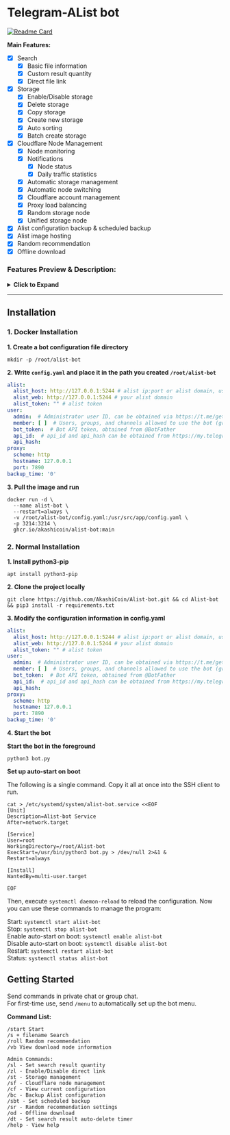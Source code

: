 # Telegram-AList bot

[![Readme Card](https://github-readme-stats.vercel.app/api/pin/?username=alist-org&repo=alist)](https://github.com/alist-org/alist)

**Main Features:**

- [x] Search
    - [x] Basic file information
    - [x] Custom result quantity
    - [x] Direct file link
- [x] Storage
    - [x] Enable/Disable storage
    - [x] Delete storage
    - [x] Copy storage
    - [x] Create new storage
    - [x] Auto sorting
    - [x] Batch create storage
- [x] Cloudflare Node Management
    - [x] Node monitoring
    - [x] Notifications
        - [x] Node status
        - [x] Daily traffic statistics
    - [x] Automatic storage management
    - [x] Automatic node switching
    - [x] Cloudflare account management
    - [x] Proxy load balancing
    - [x] Random storage node
    - [x] Unified storage node
- [x] Alist configuration backup & scheduled backup
- [x] Alist image hosting
- [x] Random recommendation
- [x] Offline download

### Features Preview & Description:

<details>
<summary><b>Click to Expand</b></summary>


<details>
<summary><b>Search</b></summary>

![Search Preview](https://img.155155155.xyz/2023/12/1703834393546.png)

</details>

<details>
<summary><b>Configuration Backup</b></summary>

You can reply to messages to add notes, and modify them repeatedly.

![Configuration Backup](https://img.155155155.xyz/2023/12/1703835568828.gif)

</details>


<details>
<summary><b>Storage Management Menu</b></summary>

![Manage Storage](https://img.155155155.xyz/2023/12/1703835610320.png)

</details>


<details>
<summary><b>Enable/Disable Storage</b></summary>

![Manage Storage](https://img.155155155.xyz/2023/12/1703835984793.png)

</details>


<details>
<summary><b>Copy Storage</b></summary>

Automatically copies storage for load balancing, and storage sorting will automatically increment by 1.  
![Copy Storage](https://img.155155155.xyz/2023/12/1703836021621.png)

</details>


<details>
<summary><b>Delete Storage</b></summary>

![Delete Storage](https://img.155155155.xyz/2023/12/1703836083261.png)

</details>


<details>
<summary><b>Create & Batch Create & Default Configuration</b></summary>

<details>
<summary><b> - Create & Batch Create</b></summary>

Supports adding all storage types supported by AList.

![Create & Batch Create](https://img.155155155.xyz/2023/12/1703836646184.png)

![Create & Batch Create](https://img.155155155.xyz/2023/12/1703836713207.png)

**Add Single**

![Create & Batch Create](https://img.155155155.xyz/2023/12/1703836862502.png)

**Batch Add**

![Create & Batch Create](https://img.155155155.xyz/2023/12/1703836915002.png)

![Create & Batch Create](https://img.155155155.xyz/2023/12/1703836982303.png)

![Create & Batch Create](https://img.155155155.xyz/2023/12/1703837216466.png)


</details>


<details>
<summary><b> - Default Configuration</b></summary>

You can set default configurations, and new storage will prioritize using the default configuration. All parameters can have default values.

For example, if you set the `username` and `password` for PikPak, you won't need to input them when creating new storage, only the `mount path` and `share ID`.

![Default Configuration](https://img.155155155.xyz/2023/12/1703837264493.png)

</details>

</details>

<details>
<summary><b> Image Hosting</b></summary>

![Image Hosting](https://img.155155155.xyz/2023/12/1703837391936.png)
![Image Hosting](https://img.155155155.xyz/2023/12/1703837424640.png)


</details>

<details>
<summary><b> Cloudflare Node Management</b></summary>

**Node Status Monitoring**: Checks node status every 60 seconds. If a node goes `offline` or `fails`, a notification will be sent.  
**Daily Traffic Statistics**: Sends daily traffic usage statistics at a scheduled time.  
**Automatic Storage Management**: Automatically disables storage when a node goes offline and re-enables it when the node recovers.  
**Automatic Node Switching**: Automatically switches to other available nodes when a node goes offline. Restores the original node at 8 AM daily.  
**Node Load Balancing (Recommended)**: Redirects users to available download nodes automatically during downloads.

If both `Automatic Storage Management` and `Automatic Node Switching` are enabled, the system will prioritize switching nodes when a node fails. If all nodes are unavailable, storage will be disabled.

Note: Adding a Cloudflare account defaults to using the first domain's first Workers route.

<details>
<summary><b> Manually Add Account</b></summary>

Open the `cloudflare_cfg.yaml` configuration file and add the account to the `node` list in the following format:

``` yaml
node:
- account_id: 
  email: 
  global_api_key: 
  url: 
  zone_id: 
- account_id: 
  email: 
  global_api_key: 
  url: 
  zone_id: 
```

**account_id**: `CF Homepage` --> `Domain` --> `Bottom Right` --> `Account ID`  
**zone_id**: `CF Homepage` --> `Domain` --> `Bottom Right` --> `Zone ID`

**email**: Email of the CF account  
**global_api_key**: `CF Homepage` --> `Top Right Avatar` --> `My Profile` --> `API Tokens` --> `Global API Key`  
**url**: Fill in the domain used for proxying in the Workers route. Only fill in the domain, do not add https or /*, e.g., a.ziling.cf.

</details>

![Cloudflare Node Management](https://img.155155155.xyz/2023/12/1703837685120.png)

![Cloudflare Node Management](https://img.155155155.xyz/2023/12/1703837748426.png)

</details>

<details>
<summary><b> Random Recommendation</b></summary>

This feature randomly sends a resource and supports custom paths and keywords.

**Supported Commands**  
**/sr**  
Random recommendation settings menu  
**/roll**  
Use the /roll command to randomly select a resource from all paths and send it.  
**/roll keyword**  
Use the /roll command followed by a keyword to randomly select a resource from the corresponding path and send it.

You can customize paths and keywords to send different resources based on your needs. Each keyword can correspond to multiple paths, as shown below:

``` yaml
path:
  keyword: path # Add a slash before the path
  act: /,【ACT-Action Games】
  adv: /,【ADV-Adventure Games】
  rpg: /,【RPG-Role Playing Games】
  slg: /,【SLG-Strategy Games】
  gd:
    - /%60【Archive】/【KRKR Collection】/1
    - /%60【Archive】/【KRKR Collection】/2
    - /%60【Archive】/【ONS Collection】
```

![Random Recommendation](https://img.155155155.xyz/2023/12/1703837814405.png)


</details>

</details>

---

## Installation

### 1. Docker Installation

**1. Create a bot configuration file directory**

```shell
mkdir -p /root/alist-bot
```

**2. Write `config.yaml` and place it in the path you created `/root/alist-bot`**

```yaml
alist:
  alist_host: http://127.0.0.1:5244 # alist ip:port or alist domain, usually just fill in the domain
  alist_web: http://127.0.0.1:5244 # your alist domain
  alist_token: "" # alist token
user:
  admin:  # Administrator user ID, can be obtained via https://t.me/getletbot
  member: [ ]  # Users, groups, and channels allowed to use the bot (group and channel IDs need to add -100). Can be obtained via https://t.me/getletbot. Leave blank to allow everyone to use.
  bot_token:  # Bot API token, obtained from @BotFather
  api_id:  # api_id and api_hash can be obtained from https://my.telegram.org/apps
  api_hash:
proxy:
  scheme: http
  hostname: 127.0.0.1
  port: 7890
backup_time: '0'
```

**3. Pull the image and run**

```shell
docker run -d \
  --name alist-bot \
  --restart=always \
  -v /root/alist-bot/config.yaml:/usr/src/app/config.yaml \
  -p 3214:3214 \
  ghcr.io/akashicoin/alist-bot:main
```

### 2. Normal Installation

**1. Install python3-pip**

```
apt install python3-pip
```

**2. Clone the project locally**

``` 
git clone https://github.com/AkashiCoin/Alist-bot.git && cd Alist-bot && pip3 install -r requirements.txt
```

**3. Modify the configuration information in config.yaml**

```yaml
alist:
  alist_host: http://127.0.0.1:5244 # alist ip:port or alist domain, usually just fill in the domain
  alist_web: http://127.0.0.1:5244 # your alist domain
  alist_token: "" # alist token
user:
  admin:  # Administrator user ID, can be obtained via https://t.me/getletbot
  member: [ ]  # Users, groups, and channels allowed to use the bot (group and channel IDs need to add -100). Can be obtained via https://t.me/getletbot. Leave blank to allow everyone to use.
  bot_token:  # Bot API token, obtained from @BotFather
  api_id:  # api_id and api_hash can be obtained from https://my.telegram.org/apps
  api_hash:
proxy:
  scheme: http
  hostname: 127.0.0.1
  port: 7890
backup_time: '0'
```

**4. Start the bot**

**Start the bot in the foreground**

``` 
python3 bot.py
```

**Set up auto-start on boot**

The following is a single command. Copy it all at once into the SSH client to run.

``` 
cat > /etc/systemd/system/alist-bot.service <<EOF
[Unit]
Description=Alist-bot Service
After=network.target

[Service]
User=root
WorkingDirectory=/root/Alist-bot
ExecStart=/usr/bin/python3 bot.py > /dev/null 2>&1 &
Restart=always

[Install]
WantedBy=multi-user.target

EOF
```

Then, execute `systemctl daemon-reload` to reload the configuration. Now you can use these commands to manage the program:

Start: `systemctl start alist-bot`  
Stop: `systemctl stop alist-bot`    
Enable auto-start on boot: `systemctl enable alist-bot`  
Disable auto-start on boot: `systemctl disable alist-bot`  
Restart: `systemctl restart alist-bot`  
Status: `systemctl status alist-bot`

## Getting Started

Send commands in private chat or group chat.  
For first-time use, send `/menu` to automatically set up the bot menu.

**Command List:**

```
/start Start
/s + filename Search
/roll Random recommendation
/vb View download node information

Admin Commands:
/sl - Set search result quantity
/zl - Enable/Disable direct link
/st - Storage management 
/sf - Cloudflare node management
/cf - View current configuration
/bc - Backup Alist configuration
/sbt - Set scheduled backup
/sr - Random recommendation settings
/od - Offline download
/dt - Set search result auto-delete timer
/help - View help
```



